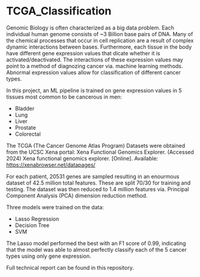 # TCGA_Classification

Genomic Biology is often characterized as a big data problem. Each individual human genome consists of ~3 Billion base pairs of DNA. Many of the chemical processes that occur in cell replication are a result of complex dynamic interactions between bases. Furthermore, each tissue in the body have different gene expression values that dicate whether it is activated/deactivated. The interactions of these expression values may point to a method of diagnozing cancer via. machine learning methods. Abnormal expression values allow for classification of different cancer types.

In this project, an ML pipeline is trained on gene expression values in 5 tissues most common to be cancerous in men:
- Bladder
- Lung
- Liver
- Prostate
- Colorectal

The TCGA (The Cancer Genome Atlas Program) Datasets were obtained from the UCSC Xena portal:
Xena Functional Genomics Explorer. (Accessed 2024) Xena functional genomics
explorer. [Online]. Available: https://xenabrowser.net/datapages/

For each patient, 20531 genes are sampled resulting in an enourmous dataset of 42.5 million total features. These are split 70/30 for training and testing.
The dataset was then reduced to 1.4 million features via. Principal Component Analysis (PCA) dimension reduction method.

Three models were trained on the data:
- Lasso Regression
- Decision Tree
- SVM

The Lasso model performed the best with an F1 score of 0.99, indicating that the model was able to almost perfectly classify each of the 5 cancer types using only gene expression.

Full technical report can be found in this repository.
  
